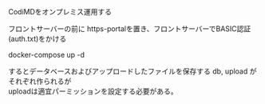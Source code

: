 CodiMDをオンプレミス運用する

フロントサーバーの前に https-portalを置き、フロントサーバーでBASIC認証(auth.txt)をかける　　

docker-compose up -d 

するとデータベースおよびアップロードしたファイルを保存する db, upload がそれぞれ作られるが  
uploadは適宜パーミッションを設定する必要がある。
